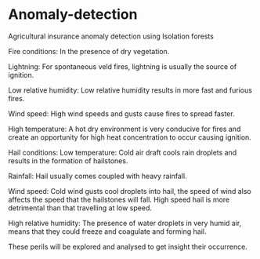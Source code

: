 # Anomaly-detection
Agricultural insurance anomaly detection using Isolation forests

Fire conditions:
In the presence of dry vegetation.

Lightning: For spontaneous veld fires, lightning is usually the source of ignition.

Low relative humidity: Low relative humidity results in more fast and furious fires.

Wind speed: High wind speeds and gusts cause fires to spread faster.

High temperature: A hot dry environment is very conducive for fires and create an opportunity for high heat concentration to occur causing ignition.

Hail conditions:
Low temperature: Cold air draft cools rain droplets and results in the formation of hailstones.

Rainfall: Hail usually comes coupled with heavy rainfall.

Wind speed: Cold wind gusts cool droplets into hail, the speed of wind also affects the speed that the hailstones will fall. High speed hail is more detrimental than that travelling at low speed.

High relative humidity: The presence of water droplets in very humid air, means that they could freeze and coagulate and forming hail.

These perils will be explored and analysed to get insight their occurrence.
